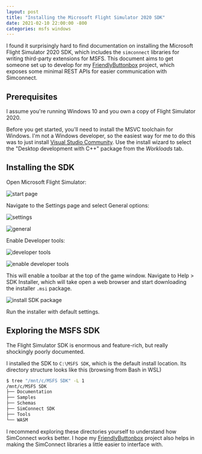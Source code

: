 ```yaml
---
layout: post
title: "Installing the Microsoft Flight Simulator 2020 SDK"
date: 2021-02-10 22:00:00 -800
categories: msfs windows
---
```


I found it surprisingly hard to find documentation on installing the Microsoft Flight Simulator 2020 SDK, which includes the `simconnect` libraries for writing third-party extensions for MSFS. This document aims to get someone set up to develop for my [FriendlyButtonbox][FriendlyButtonbox] project, which exposes some minimal REST APIs for easier communication with Simconnect.

## Prerequisites

I assume you're running Windows 10 and you own a copy of Flight Simulator 2020.

Before you get started, you'll need to install the MSVC toolchain for Windows. I'm not a Windows developer, so the easiest way for me to do this was to just install [Visual Studio Community](https://visualstudio.microsoft.com/vs/community/). Use the install wizard to select the "Desktop development with C++" package from the *Workloads* tab.

## Installing the SDK

Open Microsoft Flight Simulator:

![start page](https://media.githubusercontent.com/media/tanmaniac/tanmaniac.github.io/master/assets/msfs_sdk/0_start_page.png?raw=true)

Navigate to the Settings page and select General options:

![settings](https://media.githubusercontent.com/media/tanmaniac/tanmaniac.github.io/master/assets/msfs_sdk/1_settings.png?raw=true)

![general](https://media.githubusercontent.com/media/tanmaniac/tanmaniac.github.io/master/assets/msfs_sdk/2_general.png?raw=true)

Enable Developer tools:

![developer tools](https://media.githubusercontent.com/media/tanmaniac/tanmaniac.github.io/master/assets/msfs_sdk/3_developer.png?raw=true)

![enable developer tools](https://media.githubusercontent.com/media/tanmaniac/tanmaniac.github.io/master/assets/msfs_sdk/4_dev_options_on.png?raw=true)

This will enable a toolbar at the top of the game window. Navigate to Help > SDK Installer, which will take open a web browser and start downloading the installer `.msi` package.

![install SDK package](https://media.githubusercontent.com/media/tanmaniac/tanmaniac.github.io/master/assets/msfs_sdk/5_install_sdk.png?raw=true)

Run the installer with default settings.

## Exploring the MSFS SDK

The Flight Simulator SDK is enormous and feature-rich, but really shockingly poorly documented. 

I installed the SDK to `C:\MSFS SDK`, which is the default install location. Its directory structure looks like this (browsing from Bash in WSL)

```bash
$ tree "/mnt/c/MSFS SDK" -L 1
/mnt/c/MSFS SDK
├── Documentation
├── Samples
├── Schemas
├── SimConnect SDK
├── Tools
└── WASM
```

I recommend exploring these directories yourself to understand how SimConnect works better. I hope my [FriendlyButtonbox][FriendlyButtonbox] project also helps in making the SimConnect libraries a little easier to interface with.

[FriendlyButtonbox]: https://github.com/tanmaniac/FriendlyButtonbox